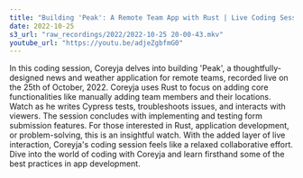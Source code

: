 ```yaml
---
title: "Building 'Peak': A Remote Team App with Rust | Live Coding Session with Coreyja"
date: 2022-10-25
s3_url: "raw_recordings/2022/2022-10-25 20-00-43.mkv"
youtube_url: "https://youtu.be/adjeZgbfmG0"
---
```


In this coding session, Coreyja delves into building 'Peak', a thoughtfully-designed news and weather application for remote teams, recorded live on the 25th of October, 2022. Coreyja uses Rust to focus on adding core functionalities like manually adding team members and their locations. Watch as he writes Cypress tests, troubleshoots issues, and interacts with viewers. The session concludes with implementing and testing form submission features. For those interested in Rust, application development, or problem-solving, this is an insightful watch. With the added layer of live interaction, Coreyja's coding session feels like a relaxed collaborative effort. Dive into the world of coding with Coreyja and learn firsthand some of the best practices in app development.
